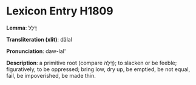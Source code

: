 # Lexicon Entry H1809

**Lemma**: דָּלַל

**Transliteration (xlit)**: dâlal

**Pronunciation**: daw-lal'

**Description**:
a primitive root (compare דָּלָה); to slacken or be feeble; figuratively, to be oppressed; bring low, dry up, be emptied, be not equal, fail, be impoverished, be made thin.
